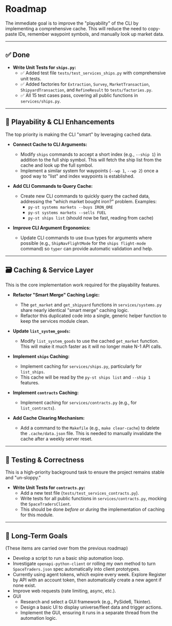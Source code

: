 # Roadmap

The immediate goal is to improve the "playability" of the CLI by implementing a comprehensive cache. This will reduce the need to copy-paste IDs, remember waypoint symbols, and manually look up market data.

---

## ✅ Done

* **Write Unit Tests for `ships.py`:**
    * ✅ Added test file `tests/test_services_ships.py` with comprehensive unit tests.
    * ✅ Added factories for `Extraction`, `Survey`, `MarketTransaction`, `ShipyardTransaction`, and `RefineResult` to `tests/factories.py`.
    * ✅ All 15 test cases pass, covering all public functions in `services/ships.py`.

---

## 🚀 Playability & CLI Enhancements

The top priority is making the CLI "smart" by leveraging cached data.

* **Connect Cache to CLI Arguments:**
    * Modify `ships` commands to accept a short index (e.g., `--ship 1`) in addition to the full ship symbol. This will fetch the ship list from the cache and look up the full symbol.
    * Implement a similar system for waypoints (`--wp 1`, `--wp 2`) once a good way to "list" and index waypoints is established.

* **Add CLI Commands to Query Cache:**
    * Create new CLI commands to quickly query the cached data, addressing the "which market bought iron?" problem. Examples:
        * `py-st systems markets --buys IRON_ORE`
        * `py-st systems markets --sells FUEL`
        * `py-st ships list` (should now be fast, reading from cache)

* **Improve CLI Argument Ergonomics:**
    * Update CLI commands to use `Enum` types for arguments where possible (e.g., `ShipNavFlightMode` for the `ships flight-mode` command) so `typer` can provide automatic validation and help.

---

## 🗃️ Caching & Service Layer

This is the core implementation work required for the playability features.

* **Refactor "Smart Merge" Caching Logic:**
    * The `get_market` and `get_shipyard` functions in `services/systems.py` share nearly identical "smart merge" caching logic.
    * Refactor this duplicated code into a single, generic helper function to keep the services module clean.

* **Update `list_system_goods`:**
    * Modify `list_system_goods` to use the cached `get_market` function. This will make it much faster as it will no longer make N-1 API calls.

* **Implement `ships` Caching:**
    * Implement caching for `services/ships.py`, particularly for `list_ships`.
    * This cache will be read by the `py-st ships list` and `--ship 1` features.

* **Implement `contracts` Caching:**
    * Implement caching for `services/contracts.py` (e.g., for `list_contracts`).

* **Add Cache Clearing Mechanism:**
    * Add a command to the `Makefile` (e.g., `make clear-cache`) to delete the `.cache/data.json` file. This is needed to manually invalidate the cache after a weekly server reset.

---

## 🧪 Testing & Correctness

This is a high-priority background task to ensure the project remains stable and "un-sloppy."

* **Write Unit Tests for `contracts.py`:**
    * Add a new test file (`tests/test_services_contracts.py`).
    * Write tests for all public functions in `services/contracts.py`, mocking the `SpaceTradersClient`.
    * This should be done *before or during* the implementation of caching for this module.

---

## 🔭 Long-Term Goals

(These items are carried over from the previous roadmap)

* Develop a script to run a basic ship automation loop.
* Investigate `openapi-python-client` or rolling my own method to turn `SpaceTraders.json` spec automatically into client prototypes.
* Currently using agent tokens, which expire every week. Explore Register by API with an account token, then automatically create a new agent if none exist.
* Improve web requests (rate limiting, async, etc.).
* GUI
    * Research and select a GUI framework (e.g., PySide6, Tkinter).
    * Design a basic UI to display universe/fleet data and trigger actions.
    * Implement the GUI, ensuring it runs in a separate thread from the automation logic.
